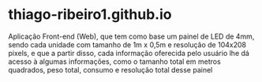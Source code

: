 # thiago-ribeiro1.github.io
Aplicação Front-end (Web), que tem como base um painel de LED de 4mm, sendo cada unidade com tamanho de 1m x 0,5m e resolução de 104x208 pixels, e que a partir disso, cada informação oferecida pelo usuário lhe dá acesso à algumas informações, como o tamanho total em metros quadrados, peso total, consumo e resolução total desse painel
